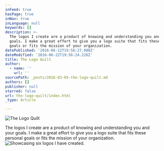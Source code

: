 ```yaml
---
inFeed: true
hasPage: true
inNav: true
inLanguage: null
keywords: []
description: >-
  The logos I create are a product of knowing and understanding you and your
  goals. I make a great effort to give you a logo suite that fits these personal
  goals or fits the mission of your organization.
datePublished: '2016-06-22T19:56:27.080Z'
dateModified: '2016-06-22T19:56:24.226Z'
title: The Logo Quilt
author:
  - name: ''
    url: ''
sourcePath: _posts/2016-03-05-the-logo-quilt.md
authors: []
publisher: null
starred: false
url: the-logo-quilt/index.html
_type: Article

---
```

![The Logo Quilt](https://s3-us-west-2.amazonaws.com/the-grid-img/p/857f3d2d6aa665039427fe589fb70e8733eecfc6.jpg)

The logos I create are a product of knowing and understanding you and your goals. I make a great effort to give you a logo suite that fits these personal goals or fits the mission of your organization.
![Showcasing six logos I have created.](https://s3-us-west-2.amazonaws.com/the-grid-img/p/2445730833484abbe2252d7755d1856e3c88a357.jpg)